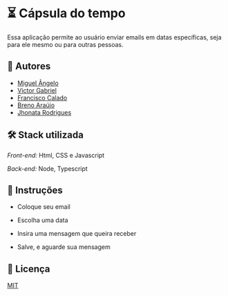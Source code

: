 # ⏳ Cápsula do tempo

Essa aplicação permite ao usuário enviar emails em datas específicas, seja para ele mesmo ou para outras pessoas.

## 👥 Autores

- [Miguel Ângelo](https://www.github.com/miguel5g)
- [Victor Gabriel](https://www.github.com/victorbr988)
- [Francisco Calado](https://github.com/fmcalado)
- [Breno Araújo](https://github.com/BrenoHaraujo2503)
- [Jhonata Rodrigues](https://github.com/mathdothings)

## 🛠 Stack utilizada

_Front-end:_ Html, CSS e Javascript

_Back-end:_ Node, Typescript

## 📝 Instruções

- Coloque seu email

- Escolha uma data

- Insira uma mensagem que queira receber

- Salve, e aguarde sua mensagem

## 📃 Licença

[MIT](./LICENSE)
